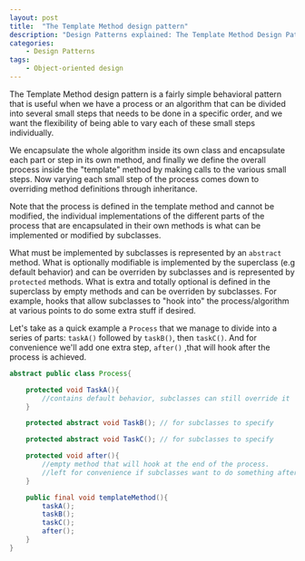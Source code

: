 ```yaml
---
layout: post
title:  "The Template Method design pattern"
description: "Design Patterns explained: The Template Method Design Pattern, with example code and diagrams"
categories: 
    - Design Patterns
tags:
    - Object-oriented design
---
```


The Template Method design pattern is a fairly simple behavioral pattern that is useful when we have a process or an algorithm that can be divided into several small steps that needs to be done in a specific order, and we want the flexibility of being able to vary each of these small steps individually.

We encapsulate the whole algorithm inside its own class and encapsulate each part or step in its own method, and finally we define the overall process inside the "template" method by making calls to the various small steps. Now varying each small step of the process comes down to overriding method definitions through inheritance. 

Note that the process is defined in the template method and cannot be modified, the individual implementations of the different parts of the process that are encapsulated in their own methods is what can be implemented or modified by subclasses. 

What must be implemented by subclasses is represented by an `abstract` method.
What is optionally modifiable is implemented by the superclass (e.g default behavior) and can be overriden by subclasses and is represented by `protected` methods. 
What is extra and totally optional is defined in the superclass by empty methods and can be overriden by subclasses. For example, hooks that allow subclasses to "hook into" the process/algorithm at various points to do some extra stuff if desired.

Let's take as a quick example a `Process` that we manage to divide into a series of parts: `taskA()` followed by `taskB()`, then `taskC()`. And for convenience we'll add one extra step, `after()` ,that will hook after the process is achieved.

```java
abstract public class Process{

	protected void TaskA(){
		//contains default behavior, subclasses can still override it
	} 

	protected abstract void TaskB(); // for subclasses to specify

	protected abstract void TaskC(); // for subclasses to specify

	protected void after(){
		//empty method that will hook at the end of the process.
		//left for convenience if subclasses want to do something after
	}

	public final void templateMethod(){
		taskA();
		taskB();
		taskC();
		after();
	}
}
```


